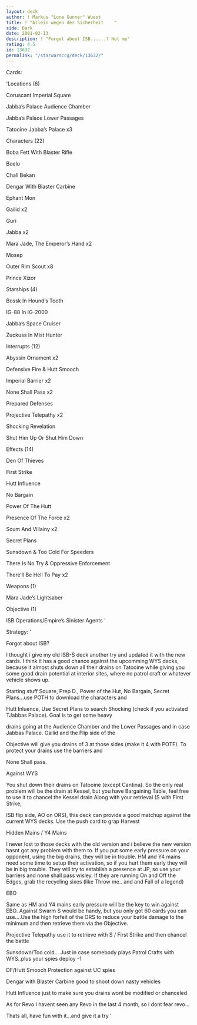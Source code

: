 ```yaml
---
layout: deck
author: ! Markus "Lone Gunner" Wuest
title: ! "Allein wegen der Sicherheit    "
side: Dark
date: 2001-02-13
description: ! "Forgot about ISB......? Not me"
rating: 4.5
id: 13632
permalink: "/starwarsccg/deck/13632/"
---
```

Cards: 

'Locations (6)


Coruscant Imperial Square 

Jabba’s Palace Audience Chamber 

Jabba’s Palace Lower Passages 

Tatooine Jabba’s Palace  x3


Characters (22)

Boba Fett With Blaster Rifle 

Boelo 

Chall Bekan 

Dengar With Blaster Carbine 

Ephant Mon 

Gailid  x2

Guri 

Jabba  x2

Mara Jade, The Emperor’s Hand  x2

Mosep 

Outer Rim Scout  x8

Prince Xizor 


Starships (4)

Bossk In Hound’s Tooth 

IG-88 In IG-2000 

Jabba’s Space Cruiser 

Zuckuss In Mist Hunter 


Interrupts (12)

Abyssin Ornament  x2

Defensive Fire & Hutt Smooch 

Imperial Barrier  x2

None Shall Pass  x2

Prepared Defenses 

Projective Telepathy  x2

Shocking Revelation 

Shut Him Up Or Shut Him Down 


Effects (14)

Den Of Thieves 

First Strike 

Hutt Influence 

No Bargain 

Power Of The Hutt 

Presence Of The Force  x2

Scum And Villainy  x2

Secret Plans 

Sunsdown & Too Cold For Speeders 

There Is No Try & Oppressive Enforcement 

There’ll Be Hell To Pay  x2


Weapons (1)

Mara Jade’s Lightsaber 


Objective (1)

ISB Operations/Empire’s Sinister Agents  '

Strategy: '

Forgot about ISB?


I thought i give my old ISB-S deck another try and updated it with the new cards. I think it has a good chance against the upcomming WYS decks, because it almost shuts down all their drains on Tatooine while giving you some good drain potential at interior sites, where no patrol craft or whatever vehicle shows up. 



Starting stuff Square, Prep D., Power of the Hut, No Bargain, Secret Plans...use POTH to download the characters and

Hutt Inluence, Use Secret Plans to search Shocking (check if you activated TJabbas Palace). Goal is to get some heavy

drains going at the Audience Chamber and the Lower Passages and in case Jabbas Palace. Gailid and the Flip side of the

Objective will give you drains of 3 at those sides (make it 4 with POTF). To protect your drains use the barriers and 

None Shall pass.



Against WYS


You shut down their drains on Tatooine (except Cantina). So the only real problem will be the drain at Kessel, but you have Bargaining Table, feel free to use it to chancel the Kessel drain Along with your retrieval (S with First Strike, 

ISB flip side, AO on ORS), this deck can provide a good matchup against the current WYS decks. Use the push card to grap Harvest



Hidden Mains / Y4 Mains


I never lost to those decks with the old version and i believe the new version hasnt got any problem with them to. If you put some early pressure on your opponent, using the big drains, they will be in trouble. HM and Y4 mains need some time to setup their activation, so if you hurt them early they will be in big trouble. They will try to establish a presence at JP, so use your barriers and none shall pass wisley. If they are running On and Off the Edges, grab the recycling sixes (like Throw me.. and and Fall of a legend)



EBO


Same as HM and Y4 mains early pressure will be the key to win against EBO. Against Swarm S would be handy, but you only got 60 cards you can use....Use the high forfeit of the ORS to reduce your battle damage to the minimum and then retrieve them via the Objective.




Projective Telepathy use it to retrieve with S / First Strike and then chancel the battle


Sunsdown/Too cold... Just in case somebody plays Patrol Crafts with WYS..plus your spies deploy -1


DF/Hutt Smooch Protection against UC spies


Dengar with Blaster Carbine good to shoot down nasty vehicles

Hutt Influence just to make sure you drains wont be modified or chanceled


As for Revo I havent seen any Revo in the last 4 month, so i dont fear revo...


Thats all, have fun with it...and give it a try    '
